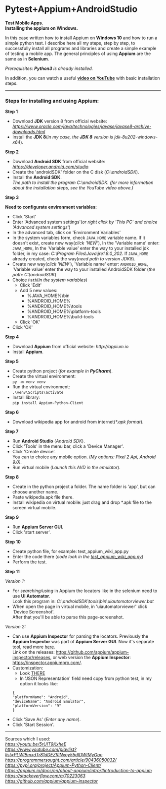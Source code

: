 Pytest+Appium+AndroidStudio
==

**Test Mobile Apps.**\
**Installing the appium on Windows.**

In this case written  how to install Appium on **Windows 10** and how to run a simple python test.
I describe here all my steps, step by step, to successfully install all programs and libraries and create a simple
example of testing a mobile app.
The general principles of using **Appium** are the same as in **Selenium**.

_Prerequisites: **Python3** is already installed._

In addition, you can watch a useful **[video on YouTube](https://youtu.be/5rUIT9KxheE)** with basic installation steps.
___

<H3>Steps for installing and using Appium:</H3>

**Step 1**

- Download **JDK** version 8 from official website:\
_https://www.oracle.com/java/technologies/javase/javase8-archive-downloads.html_
- Install the **JDK 8**(_in my case, the **JDK 8** version is jdk-8u202-windows-x64_).

**Step 2**

- Download **Android SDK** from official website:
_https://developer.android.com/studio_
- Create the 'androidSDK' folder on the C disk (_C:\androidSDK_).
- Install the **Android SDK**.\
_The path to install the program C:\androidSDK.
(for more information about the installation steps, see the YouTube video above.)_

**Step 3**

**Need to configurate environment variables:**
- Click 'Start'
- Enter 'Advanced system settings'(_or right click by 'This PC' and choice 'Advanced system settings_')
- In the advanced tab, click on 'Environment Variables'
- In the system variables form, check `JAVA_HOME` variable name. If it doesn't exist, create new way(_click 'NEW'_),
In the 'Variable name' enter: `JAVA_HOME`,
In the 'Variable value' enter the way to your installed jdk folder, in my case: _C:\Program Files\Java\jre1.8.0_202_.
If `JAVA_HOME` already created, check the way(_need path to version JDK8_).
- Create new way(_click 'NEW'_), 'Variable name' enter: `ANDROID_HOME`, 'Variable value' enter the way to your
installed AndroidSDK folder (_the path: C:\androidSDK_)
- Choice `Path`(_in the system variables_)
  - Click 'Edit'
  - Add 5 new values:
      - %JAVA_HOME%\bin
      - %ANDROID_HOME%
      - %ANDROID_HOME%\tools
      - %ANDROID_HOME%\platform-tools
      - %ANDROID_HOME%\build-tools
  - Click 'OK'
- Click 'OK'

**Step 4**

- Download **Appium** from official website:
_http://appium.io_
- Install **Appium**.

**Step 5**

- Create python project (_for example in **PyCharm**_).
- Create the virtual environment:\
    `py -m venv venv`
- Run the virtual environment:\
    `.\venv\Scripts\activate`
- Install library:\
    `pip install Appium-Python-Client`

**Step 6**

- Download wikipedia app for android from internet(_*.apk format_). 

**Step 7**

- Run **Android Studio** (_Android SDK_).
- Click 'Tools' in the menu bar, click a 'Device Manager'.
- Click 'Create device'.\
You can to choice any mobile option. (_My options: Pixel 2 Api, Android 9.0)._
- Run virtual mobile (_Launch this AVD in the emulator_).

**Step 8**

- Create in the python project a folder. The name folder is 'app', but can choose another name.
- Paste wikipedia.apk file there.
- Install wikipedia on virtual mobile: just drag and drop *.apk file to the screen virtual mobile.

**Step 9**

- Run **Appium Server GUI**.
- Click 'start server'.

**Step 10**

- Create python file, for example: test_appium_wiki_app.py
- Enter the code there (_code look in the [test_appium_wiki_app.py](tests/test_appium_wiki_app.py)_)
- Perform the test.

**Step 11**

_Version 1:_
- For _searching/using_ in Appium the locators like in the selenium need to use **UI Automator**.\
Look this program in: _C:\androidSDK\tools\bin\uiautomatorviewer.bat_
- When open the page in virtual mobile, in 'uiautomatorviewer' click 'Device Screenshot'.\
After that you'll be able to parse this page-screenshot.

_Version 2:_
- Can use **Appium Inspector** for parsing the locators.
Previously the **Appium Inspector** was part of **Appium Server GUI**.
Now it's separate tool, read more [here](https://github.com/appium/appium-inspector). \
Link on the releases: https://github.com/appium/appium-inspector/releases, or
web version the **Appium Inspector**: https://inspector.appiumpro.com/.
- Customization:
    - Look [THERE](https://stackoverflow.com/a/70223063)
    - In 'JSON Representation' field need copy from python test, in my option it looks like:
    ```
    {
    "platformName": "Android",
    "deviceName": "Android Emulator",
    "platformVersion": "9"
    }
- Click 'Save As' (_Enter any name_).
- Click 'Start Session'.
___

Sources which I used:\
_https://youtu.be/5rUIT9KxheE_ \
_https://www.youtube.com/playlist?list=PLWIBmxdTr81dDEZRiNxoy55dIDWtMyOoc_ \
_https://programmersought.com/article/90436050032/_ \
_https://pypi.org/project/Appium-Python-Client/_ \
_https://appium.io/docs/en/about-appium/intro/#introduction-to-appium_ \
_https://stackoverflow.com/a/70223063_ \
_https://github.com/appium/appium-inspector_
